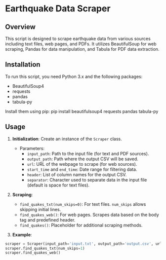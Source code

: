 # Earthquake Data Scraper

## Overview
This script is designed to scrape earthquake data from various sources including text files, web pages, and PDFs. It utilizes BeautifulSoup for web scraping, Pandas for data manipulation, and Tabula for PDF data extraction.

## Installation
To run this script, you need Python 3.x and the following packages:
- BeautifulSoup4
- requests
- pandas
- tabula-py

Install them using pip: pip install beautifulsoup4 requests pandas tabula-py

## Usage

1. **Initialization**: Create an instance of the `Scraper` class.
   - Parameters:
     - `input_path`: Path to the input file (for text and PDF sources).
     - `output_path`: Path where the output CSV will be saved.
     - `url`: URL of the webpage to scrape (for web sources).
     - `start_time` and `end_time`: Date range for filtering data.
     - `header`: List of column names for the output CSV.
     - `separator`: Character used to separate data in the input file (default is space for text files).

2. **Scraping**:
   - `find_quakes_txt(num_skips=0)`: For text files. `num_skips` allows skipping initial lines.
   - `find_quakes_web()`: For web pages. Scrapes data based on the body tag and predefined header.
   - `find_quakes()`: Placeholder for additional scraping methods.

3. **Example**:
```python
scraper = Scraper(input_path='input.txt', output_path='output.csv', url='http://example.com', header=['Date', 'Magnitude', 'Location'])
scraper.find_quakes_txt(num_skips=1)
scraper.find_quakes_web()